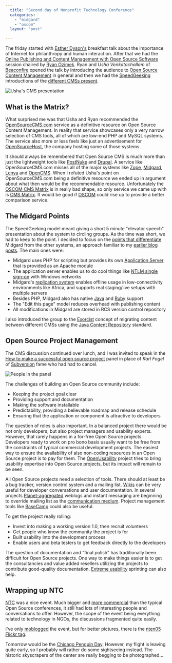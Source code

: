 ```yaml
---
  title: "Second day of Nonprofit Technology Conference"
  categories: 
    - "midgard"
    - "oscom"
  layout: "post"

---
```

The friday started with [Esther Dyson's][1] breakfast talk about the importance of Internet for philanthropy and human interaction. After that we had the [Online Publishing and Content Management with Open Source Software][2] session chaired by [Ryan Ozimek][3]. Ryan and _Usha Venkatachallam_ of [Beaconfire][4] opened the talk by introducing the audience to [Open Source Content Management][5] in general and then we had the [SpeedGeeking][6] introductions of the [different CMSs present][7].

![Usha's CMS presentation][8]

## What is the Matrix?

What surprised me was that Usha and Ryan recommended the [OpenSourceCMS.com][9] service as a definitive resource on Open Source Content Management. In reality that service showcases only a very narrow selection of CMS tools, all of which are low-end PHP and MySQL systems. The service also more or less feels like just an advertisement for [OpenSourceHost][10], the company hosting some of those systems.

It should always be remembered that Open Source CMS is much more than just the lightweight tools like [PostNuke][11] and [Drupal][12]. A service like OpenSourceCMS.com misses all of the major systems like [Zope][13], [Midgard][14], [Lenya][15] and [OpenCMS][16]. When I refuted Usha's point on OpenSourceCMS.com being a definitive resource we ended up in argument about what then would be the recommendable resource. Unfortunately the [OSCOM CMS Matrix][17] is in really bad shape, so only service we came up with is [CMS Matrix][18]. It would be good if [OSCOM][5] could rise up to provide a better comparison service.

## The Midgard Points

The SpeedGeeking model meant giving a short 5 minute "elevator speech" presentation about the system to circling groups. As the time was short, we had to keep to the point. I decided to focus on the [points that differentiate][19] Midgard from the other systems, an approach familiar to my [earlier blog posts][29]. The main ones were:

- Midgard uses PHP for scripting but provides its own [Application Server][20] that is provided as an Apache module
- The application server enables us to do cool things like [NTLM single sign-on][21] with Windows networks
- Midgard's [replication system][22] enables offline usage in low-connectivity environments like Africa, and supports real staging/live setups with multiple servers
- Besides PHP, Midgard also has native [Java][23] and [Ruby][24] support
- The "Edit this page" model reduces overhead with publishing content
- All modifications in Midgard are stored in RCS version control repository

I also introduced the group to the [Exorcist][25] concept of migrating content between different CMSs using the [Java Content Repository][26] standard.

## Open Source Project Management

The CMS discussion continued over lunch, and I was invited to speak in the [How to make a successful open source project][27] panel in place of _Karl Fogel_ of [Subversion][28] fame who had had to cancel.

![People in the panel][30]

The challenges of building an Open Source community include:

- Keeping the project goal clear
- Providing support and documentation
- Making the software installable
- Predictability, providing a believable roadmap and release schedule
- Ensuring that the application or component is attractive to developers

The question of roles is also important. In a balanced project there would be not only developers, but also project managers and usability experts. However, that rarely happens in a for-free Open Source projects. Developers ready to work on pro bono basis usually want to be free from the constraints of typical commercial development projects. The easiest way to ensure the availability of also non-coding resources in an Open Source project is to pay for them. The [OpenUsability][33] project tries to bring usability expertise into Open Source projects, but its impact will remain to be seen.

All Open Source projects need a selection of tools. There should at least be a bug tracker, version control system and a mailing list. [Wikis][36] can be very useful for developer conversations and user documentation. In several projects [Planet-aggregated][37] weblogs and instant messaging are beginning to override mailing list as the [communication medium][38]. Project management tools like [BaseCamp][41] could also be useful.

To get the project really rolling:

- Invest into making a working version 1.0, then recruit volunteers
- Get people who know the community the project is for
- Built usability into the development process
- Enable users and beta testers to get feedback directly to the developers

The question of documentation and "final polish" has traditionally been difficult for Open Source projects. One way to make things easier is to get the consultancies and value added resellers utilizing the projects to contribute good-quality documentation. [Extreme usability][40] sprinting can also help.

## Wrapping up NTC

[NTC][34] was a nice event. Much bigger and [more commercial][39] than the typical Open Source conferences, it still had lots of interesting people and conversations to offer. However, the scope of the event being everything related to technology in NGOs, the discussions fragmented quite easily.

I've only [moblogged][31] the event, but for better pictures, there is the [nten05 Flickr tag][32].

Tomorrow would be the [Chicago Penguin Day][35]. However, my flight is leaving quite early, so I probably will rather do some sightseeing instead. The historic skyscrapers of the center are really begging to be photographed...

[1]: http://www.release1-0.com/esther/
[2]: http://www.nten.org/ntc-2005-opensource
[3]: http://wiki.advocacydev.org/cgi-bin/wiki.pl?RyanOzimek
[4]: http://www.beaconfire.com/
[5]: http://www.oscom.org/
[6]: http://wiki.advocacydev.org/cgi-bin/wiki.pl?SpeedGeeking
[7]: http://nten.editme.com/OpenSourceCMS
[8]: http://bergie.iki.fi/midcom-serveattachmentguid-95acb9335f997393549fe5268820210c/usha-scaled.jpg
[9]: http://www.opensourcecms.com/
[10]: https://www.opensourcehost.com/mambo/
[11]: http://www.postnuke.com/index.php?module=Navigation
[12]: http://www.drupal.org/
[13]: http://www.zope.org/
[14]: http://www.midgard-project.org/
[15]: http://lenya.apache.org/
[16]: http://www.opencms.org/opencms/en/
[17]: http://www.oscom.org/matrix/index.html
[18]: http://www.cmsmatrix.org/
[19]: http://www.nehmer.net/~bergie/ntc-2005/
[20]: http://www.midgard-project.org/framework/
[21]: http://www.midgard-project.org/documentation/installation/authentication.html
[22]: http://www.midgard-project.org/documentation/concepts/repligard/
[23]: http://bergie.iki.fi/blog/jukka_back_from_hiatus__jcr_for_midgard/
[24]: http://midgard.tigris.org/source/browse/midgard/src/apis/ruby/
[25]: http://snip.yukatan.fi/space/start/2005-02-21/1#CMS_migration_with_the_Exorcist
[26]: http://www.jcp.org/en/jsr/detail?id=170
[27]: http://www.nten.org/ntc-2005-together
[28]: http://subversion.tigris.org/
[29]: http://bergie.iki.fi/blog/comparing_midgard_and_wordpress/
[30]: http://bergie.iki.fi/midcom-serveattachmentguid-018d27a26b35193d051f956c9983c771/opensource-panel-people-scaled.jpg
[31]: http://bergie.iki.fi/moblog/2005/03/
[32]: http://www.flickr.com/photos/tags/nten05/
[33]: http://www.openusability.org/
[34]: http://www.nten.org/ntc
[35]: http://chicago.penguinday.org/
[36]: http://en.wikipedia.org/wiki/Wiki
[37]: http://www.planetplanet.org/
[38]: http://www.inittab.de/blog/2005/02/13#20050213_how-do-os-projects-communicate
[39]: http://blog.social-source.com/2005/03/where-have-values-gone.html
[40]: http://www.unmediated.org/archives/2005/03/extreme_usabili.php
[41]: http://www.basecamphq.com/
